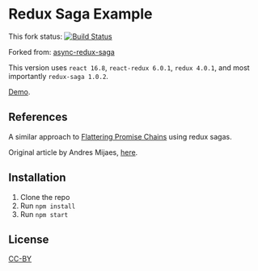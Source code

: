 # Redux Saga Example

This fork status: [![Build Status](https://travis-ci.org/icyJoseph/async-redux-saga.svg?branch=master)](https://travis-ci.org/icyJoseph/async-redux-saga)

Forked from: [async-redux-saga](https://github.com/andresmijares/async-redux-saga)

This version uses `react 16.8`, `react-redux 6.0.1`, `redux 4.0.1`, and most importantly `redux-saga 1.0.2`.

[Demo](https://exclusive-mine.surge.sh).

## References

A similar approach to [Flattering Promise Chains](http://solutionoptimist.com/2013/12/27/javascript-promise-chains-2/) using redux sagas.

Original article by Andres Mijaes, [here](https://medium.com/@andresmijares25/async-operations-using-redux-saga-2ba02ae077b3#.sxsygk28s).

## Installation

1. Clone the repo
2. Run `npm install`
3. Run `npm start`

## License

[CC-BY](https://creativecommons.org/licenses/by/3.0/)
